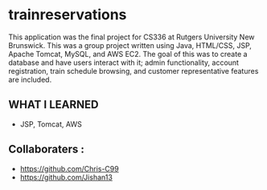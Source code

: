 # trainreservations
This application was the final project for CS336 at Rutgers University New Brunswick. This was a group project written using Java, HTML/CSS, JSP, Apache Tomcat, MySQL, and AWS EC2. The goal of this was to create a database and have users interact with it; admin functionality, account registration, train schedule browsing, and customer representative features are included.

## WHAT I LEARNED
- JSP, Tomcat, AWS

## Collaboraters :
- https://github.com/Chris-C99
- https://github.com/Jishan13
